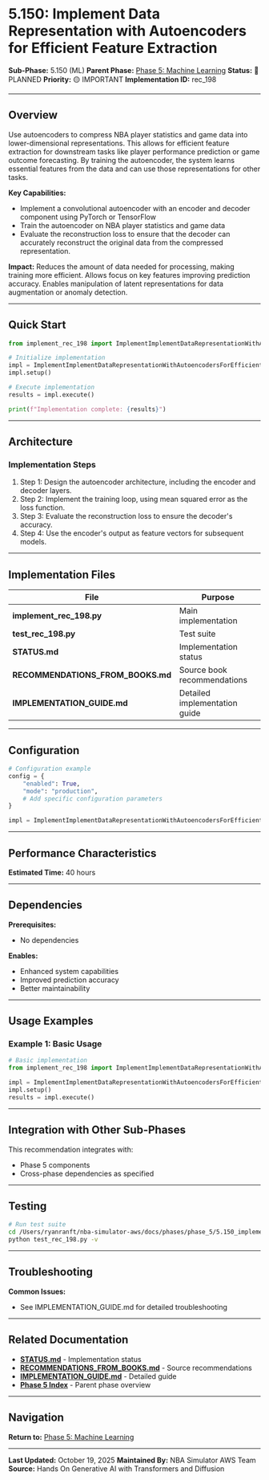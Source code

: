 # 5.150: Implement Data Representation with Autoencoders for Efficient Feature Extraction

**Sub-Phase:** 5.150 (ML)
**Parent Phase:** [Phase 5: Machine Learning](../PHASE_5_INDEX.md)
**Status:** 🔵 PLANNED
**Priority:** 🟡 IMPORTANT
**Implementation ID:** rec_198

---

## Overview

Use autoencoders to compress NBA player statistics and game data into lower-dimensional representations. This allows for efficient feature extraction for downstream tasks like player performance prediction or game outcome forecasting. By training the autoencoder, the system learns essential features from the data and can use those representations for other tasks.

**Key Capabilities:**
- Implement a convolutional autoencoder with an encoder and decoder component using PyTorch or TensorFlow
- Train the autoencoder on NBA player statistics and game data
- Evaluate the reconstruction loss to ensure that the decoder can accurately reconstruct the original data from the compressed representation.

**Impact:**
Reduces the amount of data needed for processing, making training more efficient. Allows focus on key features improving prediction accuracy. Enables manipulation of latent representations for data augmentation or anomaly detection.

---

## Quick Start

```python
from implement_rec_198 import ImplementImplementDataRepresentationWithAutoencodersForEfficientFeatureExtraction

# Initialize implementation
impl = ImplementImplementDataRepresentationWithAutoencodersForEfficientFeatureExtraction()
impl.setup()

# Execute implementation
results = impl.execute()

print(f"Implementation complete: {results}")
```

---

## Architecture

### Implementation Steps

1. Step 1: Design the autoencoder architecture, including the encoder and decoder layers.
2. Step 2: Implement the training loop, using mean squared error as the loss function.
3. Step 3: Evaluate the reconstruction loss to ensure the decoder's accuracy.
4. Step 4: Use the encoder's output as feature vectors for subsequent models.

---

## Implementation Files

| File | Purpose |
|------|---------|
| **implement_rec_198.py** | Main implementation |
| **test_rec_198.py** | Test suite |
| **STATUS.md** | Implementation status |
| **RECOMMENDATIONS_FROM_BOOKS.md** | Source book recommendations |
| **IMPLEMENTATION_GUIDE.md** | Detailed implementation guide |

---

## Configuration

```python
# Configuration example
config = {
    "enabled": True,
    "mode": "production",
    # Add specific configuration parameters
}

impl = ImplementImplementDataRepresentationWithAutoencodersForEfficientFeatureExtraction(config=config)
```

---

## Performance Characteristics

**Estimated Time:** 40 hours

---

## Dependencies

**Prerequisites:**
- No dependencies

**Enables:**
- Enhanced system capabilities
- Improved prediction accuracy
- Better maintainability

---

## Usage Examples

### Example 1: Basic Usage

```python
# Basic implementation
from implement_rec_198 import ImplementImplementDataRepresentationWithAutoencodersForEfficientFeatureExtraction

impl = ImplementImplementDataRepresentationWithAutoencodersForEfficientFeatureExtraction()
impl.setup()
results = impl.execute()
```

---

## Integration with Other Sub-Phases

This recommendation integrates with:
- Phase 5 components
- Cross-phase dependencies as specified

---

## Testing

```bash
# Run test suite
cd /Users/ryanranft/nba-simulator-aws/docs/phases/phase_5/5.150_implement_data_representation_with_autoencoders_for_efficien
python test_rec_198.py -v
```

---

## Troubleshooting

**Common Issues:**
- See IMPLEMENTATION_GUIDE.md for detailed troubleshooting

---

## Related Documentation

- **[STATUS.md](STATUS.md)** - Implementation status
- **[RECOMMENDATIONS_FROM_BOOKS.md](RECOMMENDATIONS_FROM_BOOKS.md)** - Source recommendations
- **[IMPLEMENTATION_GUIDE.md](IMPLEMENTATION_GUIDE.md)** - Detailed guide
- **[Phase 5 Index](../PHASE_5_INDEX.md)** - Parent phase overview

---

## Navigation

**Return to:** [Phase 5: Machine Learning](../PHASE_5_INDEX.md)

---

**Last Updated:** October 19, 2025
**Maintained By:** NBA Simulator AWS Team
**Source:** Hands On Generative AI with Transformers and Diffusion
